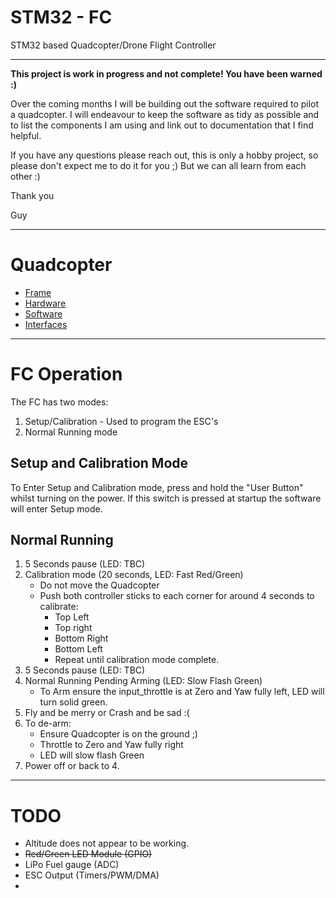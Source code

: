 # STM32 - FC
STM32 based Quadcopter/Drone Flight Controller
___
**This project is work in progress and not complete! You have been warned :)** 

Over the coming months I will be building out the software required to pilot a quadcopter. I will endeavour to keep the software as tidy as possible and to list the components I am using and link out to documentation that I find helpful.

If you have any questions please reach out, this is only a hobby project, so please don't expect me to do it for you ;) But we can all learn from each other :)

Thank you

Guy
___

# Quadcopter 
* [Frame](docs/Frame.md)
* [Hardware](docs/Hardware.md)
* [Software](docs/Software.md)
* [Interfaces](docs/Interfaces.md)


___

# FC Operation

The FC has two modes:
1. Setup/Calibration - Used to program the ESC's
2. Normal Running mode

## Setup and Calibration Mode

To Enter Setup and Calibration mode, press and hold the "User Button" whilst turning on the power. If this switch is pressed at startup the software will enter Setup mode.

## Normal Running

1. 5 Seconds pause (LED: TBC)
2. Calibration mode (20 seconds, LED: Fast Red/Green)
   * Do not move the Quadcopter
   * Push both controller sticks to each corner for around 4 seconds to calibrate:
     * Top Left
     * Top right
     * Bottom Right
     * Bottom Left
     * Repeat until calibration mode complete.
3. 5 Seconds pause (LED: TBC)
4. Normal Running Pending Arming (LED: Slow Flash Green)
   * To Arm ensure the input_throttle is at Zero and Yaw fully left, LED  will turn solid green.
5. Fly and be merry or Crash and be sad :(
6. To de-arm:
   * Ensure Quadcopter is on the ground ;)
   * Throttle to Zero and Yaw fully right
   * LED will slow flash Green
7. Power off or back to 4.
   

___
# TODO

* Altitude does not appear to be working.
* ~~Red/Green LED Module (GPIO)~~
* LiPo Fuel gauge (ADC)
* ESC Output (Timers/PWM/DMA)
* 